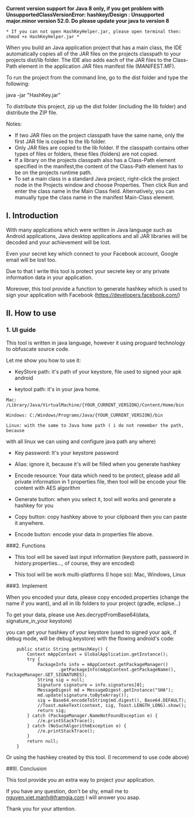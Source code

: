 **Current version support for Java 8 only, if you get problem with UnsupportedClassVersionError: hashkey/Design : Unsupported major.minor version 52.0. Do please update your java to version 8**

    * If you can not open HashKeyHelper.jar, please open terminal then: chmod +x HashKeyHelper.jar *

When you build an Java application project that has a main class, the IDE
automatically copies all of the JAR
files on the projects classpath to your projects dist/lib folder. The IDE
also adds each of the JAR files to the Class-Path element in the application
JAR files manifest file (MANIFEST.MF).

To run the project from the command line, go to the dist folder and
type the following:

java -jar "HashKey.jar" 

To distribute this project, zip up the dist folder (including the lib folder)
and distribute the ZIP file.

Notes:

* If two JAR files on the project classpath have the same name, only the first
JAR file is copied to the lib folder.
* Only JAR files are copied to the lib folder.
If the classpath contains other types of files or folders, these files (folders)
are not copied.
* If a library on the projects classpath also has a Class-Path element
specified in the manifest,the content of the Class-Path element has to be on
the projects runtime path.
* To set a main class in a standard Java project, right-click the project node
in the Projects window and choose Properties. Then click Run and enter the
class name in the Main Class field. Alternatively, you can manually type the
class name in the manifest Main-Class element.

## I. Introduction

With many applications which were written in Java language such as Android 
applications, Java desktop applications and all JAR libraries will be decoded 
and your achievement will be lost.

Even your secret key which connect to your Facebook account, Google email will
be lost too.

Due to that I write this tool is protect your secrete key or any private
information data in your application.

Moreover, this tool provide a function to generate hashkey which is used to 
sign your application with Facebook (https://developers.facebook.com/)

## II. How to use

### 1. UI guide

This tool is written in java language, however it using proguard technology to 
obfuscate source code.

Let me show you how to use it:

- KeyStore path: it's path of your keystore, file used to signed your apk 
android 

- keytool path: it's in your java home. 
```
Mac: /Library/Java/VirtualMachine/{YOUR_CURRENT_VERSION}/Content/Home/bin

Windows: C:/Windows/Programs/Java/{YOUR_CURRENT_VERSION}/bin

Linux: with the same to Java home path ( i do not remember the path, because 
```
with all linux we can using and configure java path any where)

- Key password: It's your keystore password

- Alias: ignore it, because it's will be filled when you generate hashkey

- Encode resource: Your data which need to be protect, please add all private
information in 1 properties file, then tool will be encode your file content
with AES algorithm

- Generate button: when you select it, tool will works and generate a hashkey
for you

- Copy button: copy hashkey above to your clipboard then you can paste it
anywhere.

- Encode button: encode your data in properties file above.

###2. Functions

- This tool will be saved last input information (keystore path, password in 
history.properties..., of course, they are encoded)

- This tool will be work multi-platforms (I hope so): Mac, Windows, Linux

###3. Implement

When you encoded your data, please copy encoded.properties (change the name if
you want), and all in lib folders to your project (gradle, eclipse...)

To get your data, please use Aes.decryptFromBase64(data, signature_in_your 
keystore)

you can get your hashkey of your keystore (used to signed your apk, if debug 
mode, will be debug.keystore) with the flowing android's code:
```
    public static String getHashKey() {
        Context mAppContext = GlobalApplication.getInstance();
        try {
            PackageInfo info = mAppContext.getPackageManager()
                    .getPackageInfo(mAppContext.getPackageName(), PackageManager.GET_SIGNATURES);
            String sig = null;
            Signature signature = info.signatures[0];
            MessageDigest md = MessageDigest.getInstance("SHA");
            md.update(signature.toByteArray());
            sig = Base64.encodeToString(md.digest(), Base64.DEFAULT);
            //Toast.makeText(context, sig, Toast.LENGTH_LONG).show();
            return sig;
        } catch (PackageManager.NameNotFoundException e) {
            //e.printStackTrace();
        } catch (NoSuchAlgorithmException e) {
            //e.printStackTrace();
        }
        return null;
    }
```

Or using the hashkey created by this tool. (I recommend to use code above)

##III. Conclusion

This tool provide you an extra way to project your application. 

If you have any question, don't be shy, email me to nguyen.viet.manh@framgia.com
I will answer you asap.

Thank you for your attention.

